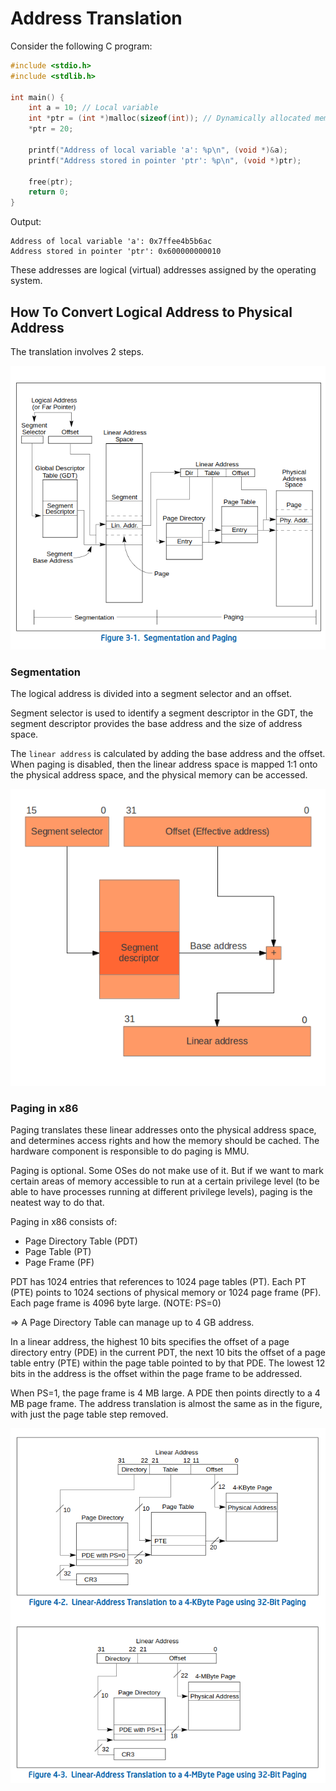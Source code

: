 # Address Translation

Consider the following C program:

```C
#include <stdio.h>
#include <stdlib.h>

int main() {
    int a = 10; // Local variable
    int *ptr = (int *)malloc(sizeof(int)); // Dynamically allocated memory
    *ptr = 20;

    printf("Address of local variable 'a': %p\n", (void *)&a);
    printf("Address stored in pointer 'ptr': %p\n", (void *)ptr);

    free(ptr);
    return 0;
}
```

Output:

```
Address of local variable 'a': 0x7ffee4b5b6ac
Address stored in pointer 'ptr': 0x600000000010
```

These addresses are logical (virtual) addresses assigned by the operating system.

## How To Convert Logical Address to Physical Address

The translation involves 2 steps.

<img src="./img/2_Segmentation_paging.png" alt="Segmentation and Paging">

### Segmentation

The logical address is divided into a segment selector and an offset.

Segment selector is used to identify a segment descriptor in the GDT, the segment descriptor provides the base address and the size of address space.

The `linear address` is calculated by adding the base address and the offset. When paging is disabled, then the linear address space is mapped 1:1 onto the physical address space, and the physical memory can be accessed.

<img src="./img/2_Logical_to_linear.png" alt="Logical to Linear">

### Paging in x86

Paging translates these linear addresses onto the physical address space, and determines access rights and how the memory should be cached. The hardware component is responsible to do paging is MMU.

Paging is optional. Some OSes do not make use of it. But if we want to mark certain areas of memory accessible to run at a certain privilege level (to be able to have processes running at different privilege levels), paging is the neatest way to do that.

Paging in x86 consists of:
- Page Directory Table (PDT)
- Page Table (PT)
- Page Frame (PF)

PDT has 1024 entries that references to 1024 page tables (PT). Each PT (PTE) points to 1024 sections of physical memory or 1024 page frame (PF). Each page frame is 4096 byte large. (NOTE: PS=0)

=> A Page Directory Table can manage up to 4 GB address.

In a linear address, the highest 10 bits specifies the offset of a page directory entry (PDE) in the current PDT, the next 10 bits the offset of a page table entry (PTE) within the page table pointed to by that PDE. The lowest 12 bits in the address is the offset within the page frame to be addressed.

When PS=1, the page frame is 4 MB large. A PDE then points directly to a 4 MB page frame. The address translation is almost the same as in the figure, with just the page table step removed. 

<img src="./img/2_Linear_address_translation.png" alt="Linear Address Translation">



